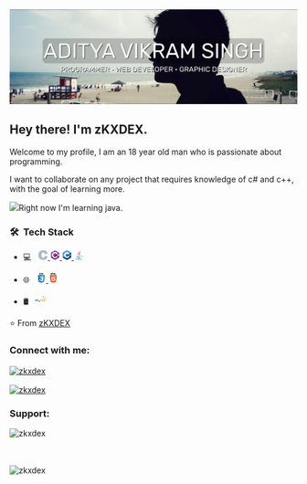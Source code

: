<img src="https://raw.githubusercontent.com/AVS1508/AVS1508/master/assets/Aditya%20Vikram%20Singh%20Banner.png">

<h2> Hey there! I'm zKXDEX.</h2>

Welcome to my profile, I am an 18 year old man who is passionate about programming.

I want to collaborate on any project that requires knowledge of c# and c++, with the goal of learning more.

 ️<img src="https://images.emojiterra.com/google/android-11/128px/270d.png" width="15px">Right now I'm learning java.


<h3> 🛠 &nbsp;Tech Stack</h3>

- 💻 &nbsp;
  <a href="https://www.cprogramming.com/" target="_blank"> <img src="https://raw.githubusercontent.com/devicons/devicon/master/icons/c/c-original.svg" alt="c" width="17" height="17"/> </a> <a href="https://www.w3schools.com/cs/" target="_blank"> <img src="https://raw.githubusercontent.com/devicons/devicon/master/icons/csharp/csharp-original.svg" alt="csharp" width="17" height="17"/> </a> <a href="https://www.w3schools.com/cpp/" target="_blank"> <img src="https://raw.githubusercontent.com/devicons/devicon/master/icons/cplusplus/cplusplus-original.svg" alt="cplusplus" width="17" height="17"/> <a href="https://www.java.com" target="_blank"> <img src="https://raw.githubusercontent.com/devicons/devicon/master/icons/java/java-original.svg" alt="java" width="17" height="17"/> </a>
 
  
- 🌐 &nbsp;
  <a href="https://www.w3schools.com/css/" target="_blank"> <img src="https://raw.githubusercontent.com/devicons/devicon/master/icons/css3/css3-original-wordmark.svg" alt="css3" width="17" height="17"/> </a> <a href="https://www.w3.org/html/" target="_blank"> <img src="https://raw.githubusercontent.com/devicons/devicon/master/icons/html5/html5-original-wordmark.svg" alt="html5" width="17" height="17"/> </a>
- 🛢 &nbsp;
  <a href="https://www.mysql.com/" target="_blank"> <img src="https://raw.githubusercontent.com/devicons/devicon/master/icons/mysql/mysql-original-wordmark.svg" alt="mysql" width="20" height="20"/> </a>


⭐️ From [zKXDEX](https://github.com/zKXDEX)


<h3 align="left">Connect with me:</h3>
<p align="left">
<a href="https://dev.to/zkxdex" target="blank"><img align="center" src="https://cdn.jsdelivr.net/npm/simple-icons@3.0.1/icons/dev-dot-to.svg" alt="zkxdex" height="30" width="40" /></a>

<a href="https://www.youtube.com/channel/UCfMkujiGow1II7svsi_x3iw" target="blank"><img align="center" src="https://cdn.jsdelivr.net/npm/simple-icons@3.0.1/icons/youtube.svg" alt="zkxdex" height="30" width="40" /></a>
</p>


<h3 align="left">Support:</h3>

<p><img align="left" src="https://github-readme-stats.vercel.app/api/top-langs?username=zkxdex&show_icons=true&locale=en&layout=compact" alt="zkxdex" </p>
<br><br><br>
<p>&nbsp;<img align="left" src="https://github-readme-stats.vercel.app/api?username=zkxdex&show_icons=true&locale=en" alt="zkxdex" /></p>


